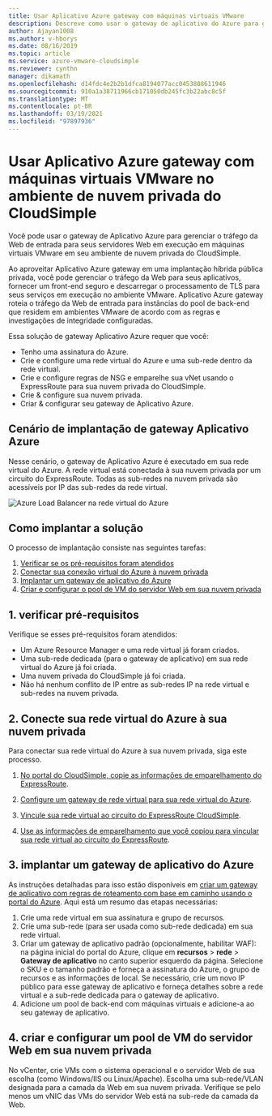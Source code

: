 ```yaml
---
title: Usar Aplicativo Azure gateway com máquinas virtuais VMware
description: Descreve como usar o gateway de aplicativo do Azure para gerenciar o tráfego da Web de entrada para servidores Web em execução em máquinas virtuais VMware ganhe o ambiente de nuvem privada do CloudSimple
author: Ajayan1008
ms.author: v-hborys
ms.date: 08/16/2019
ms.topic: article
ms.service: azure-vmware-cloudsimple
ms.reviewer: cynthn
manager: dikamath
ms.openlocfilehash: d14fdc4e2b2b1dfca8194077acc0453808611946
ms.sourcegitcommit: 910a1a38711966cb171050db245fc3b22abc8c5f
ms.translationtype: MT
ms.contentlocale: pt-BR
ms.lasthandoff: 03/19/2021
ms.locfileid: "97897936"
---
```

# <a name="use-azure-application-gateway-with-vmware-virtual-machines-in-the-cloudsimple-private-cloud-environment"></a>Usar Aplicativo Azure gateway com máquinas virtuais VMware no ambiente de nuvem privada do CloudSimple

Você pode usar o gateway de Aplicativo Azure para gerenciar o tráfego da Web de entrada para seus servidores Web em execução em máquinas virtuais VMware em seu ambiente de nuvem privada do CloudSimple.

Ao aproveitar Aplicativo Azure gateway em uma implantação híbrida pública privada, você pode gerenciar o tráfego da Web para seus aplicativos, fornecer um front-end seguro e descarregar o processamento de TLS para seus serviços em execução no ambiente VMware. Aplicativo Azure gateway roteia o tráfego da Web de entrada para instâncias do pool de back-end que residem em ambientes VMware de acordo com as regras e investigações de integridade configuradas.

Essa solução de gateway Aplicativo Azure requer que você:

* Tenho uma assinatura do Azure.
* Crie e configure uma rede virtual do Azure e uma sub-rede dentro da rede virtual.
* Crie e configure regras de NSG e emparelhe sua vNet usando o ExpressRoute para sua nuvem privada do CloudSimple.
* Crie & configure sua nuvem privada.
* Criar & configurar seu gateway de Aplicativo Azure.

## <a name="azure-application-gateway-deployment-scenario"></a>Cenário de implantação de gateway Aplicativo Azure

Nesse cenário, o gateway de Aplicativo Azure é executado em sua rede virtual do Azure. A rede virtual está conectada à sua nuvem privada por um circuito do ExpressRoute. Todas as sub-redes na nuvem privada são acessíveis por IP das sub-redes da rede virtual.

![Azure Load Balancer na rede virtual do Azure](media/load-balancer-use-case.png)

## <a name="how-to-deploy-the-solution"></a>Como implantar a solução

O processo de implantação consiste nas seguintes tarefas:

1. [Verificar se os pré-requisitos foram atendidos](#1-verify-prerequisites)
2. [Conectar sua conexão virtual do Azure à nuvem privada](#2-connect-your-azure-virtual-network-to-your-private-cloud)
3. [Implantar um gateway de aplicativo do Azure](#3-deploy-an-azure-application-gateway)
4. [Criar e configurar o pool de VM do servidor Web em sua nuvem privada](#4-create-and-configure-a-web-server-vm-pool-in-your-private-cloud)

## <a name="1-verify-prerequisites"></a>1. verificar pré-requisitos

Verifique se esses pré-requisitos foram atendidos:

* Um Azure Resource Manager e uma rede virtual já foram criados.
* Uma sub-rede dedicada (para o gateway de aplicativo) em sua rede virtual do Azure já foi criada.
* Uma nuvem privada do CloudSimple já foi criada.
* Não há nenhum conflito de IP entre as sub-redes IP na rede virtual e sub-redes na nuvem privada.

## <a name="2-connect-your-azure-virtual-network-to-your-private-cloud"></a>2. Conecte sua rede virtual do Azure à sua nuvem privada

Para conectar sua rede virtual do Azure à sua nuvem privada, siga este processo.

1. [No portal do CloudSimple, copie as informações de emparelhamento do ExpressRoute](virtual-network-connection.md).

2. [Configure um gateway de rede virtual para sua rede virtual do Azure](../expressroute/expressroute-howto-add-gateway-portal-resource-manager.md).

3. [Vincule sua rede virtual ao circuito do ExpressRoute CloudSimple](../expressroute/expressroute-howto-linkvnet-portal-resource-manager.md#connect-a-vnet-to-a-circuit---different-subscription).

4. [Use as informações de emparelhamento que você copiou para vincular sua rede virtual ao circuito do ExpressRoute](virtual-network-connection.md).

## <a name="3-deploy-an-azure-application-gateway"></a>3. implantar um gateway de aplicativo do Azure

As instruções detalhadas para isso estão disponíveis em [criar um gateway de aplicativo com regras de roteamento com base em caminho usando o portal do Azure](../application-gateway/create-url-route-portal.md). Aqui está um resumo das etapas necessárias:

1. Crie uma rede virtual em sua assinatura e grupo de recursos.
2. Crie uma sub-rede (para ser usada como sub-rede dedicada) em sua rede virtual.
3. Criar um gateway de aplicativo padrão (opcionalmente, habilitar WAF): na página inicial do portal do Azure, clique em **recursos**  >  **rede**  >  **Gateway de aplicativo** no canto superior esquerdo da página. Selecione o SKU e o tamanho padrão e forneça a assinatura do Azure, o grupo de recursos e as informações de local. Se necessário, crie um novo IP público para esse gateway de aplicativo e forneça detalhes sobre a rede virtual e a sub-rede dedicada para o gateway de aplicativo.
4. Adicione um pool de back-end com máquinas virtuais e adicione-a ao seu gateway de aplicativo.

## <a name="4-create-and-configure-a-web-server-vm-pool-in-your-private-cloud"></a>4. criar e configurar um pool de VM do servidor Web em sua nuvem privada

No vCenter, crie VMs com o sistema operacional e o servidor Web de sua escolha (como Windows/IIS ou Linux/Apache). Escolha uma sub-rede/VLAN designada para a camada da Web em sua nuvem privada. Verifique se pelo menos um vNIC das VMs do servidor Web está na sub-rede da camada da Web.
